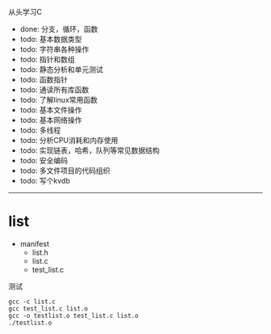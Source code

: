 从头学习C

- done: 分支，循环，函数
- todo: 基本数据类型
- todo: 字符串各种操作
- todo: 指针和数组
- todo: 静态分析和单元测试
- todo: 函数指针
- todo: 通读所有库函数
- todo: 了解linux常用函数
- todo: 基本文件操作
- todo: 基本网络操作 
- todo: 多线程
- todo: 分析CPU消耗和内存使用 
- todo: 实现链表，哈希，队列等常见数据结构 
- todo: 安全编码
- todo: 多文件项目的代码组织 
- todo: 写个kvdb

-------------
# list

- manifest 
    - list.h
    - list.c
    - test_list.c

测试

    gcc -c list.c
    gcc test_list.c list.o
    gcc -o testlist.o test_list.c list.o
    ./testlist.o

